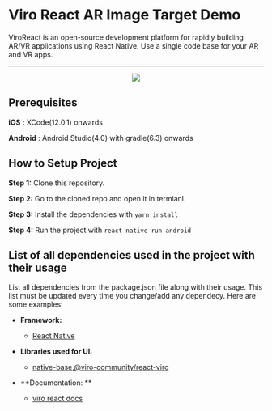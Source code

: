 # Viro React AR Image Target Demo 

ViroReact is an open-source development platform for rapidly building AR/VR applications using React Native. Use a single code base for your AR and VR apps.

---

<center><img src="/demo/demo.gif" /></center>


## Prerequisites

**iOS** : XCode(12.0.1) onwards

**Android** : Android Studio(4.0) with gradle(6.3) onwards

## How to Setup Project

**Step 1:** Clone this repository.

**Step 2:** Go to the cloned repo and open it in termianl.

**Step 3:** Install the dependencies with `yarn install`

**Step 4:** Run the project with `react-native run-android`

## List of all dependencies used in the project with their usage

List all dependencies from the package.json file along with their usage. This list must be updated every time you change/add any dependecy. Here are some examples:

- **Framework:**
  - [React Native](https://github.com/facebook/react-native)

- **Libraries used for UI:**
  - [native-base](https://nativebase.io/),[@viro-community/react-viro](https://github.com/ViroCommunity/viro)

- **Documentation: **
  - [viro react docs](https://viro-community.readme.io/docs) 
